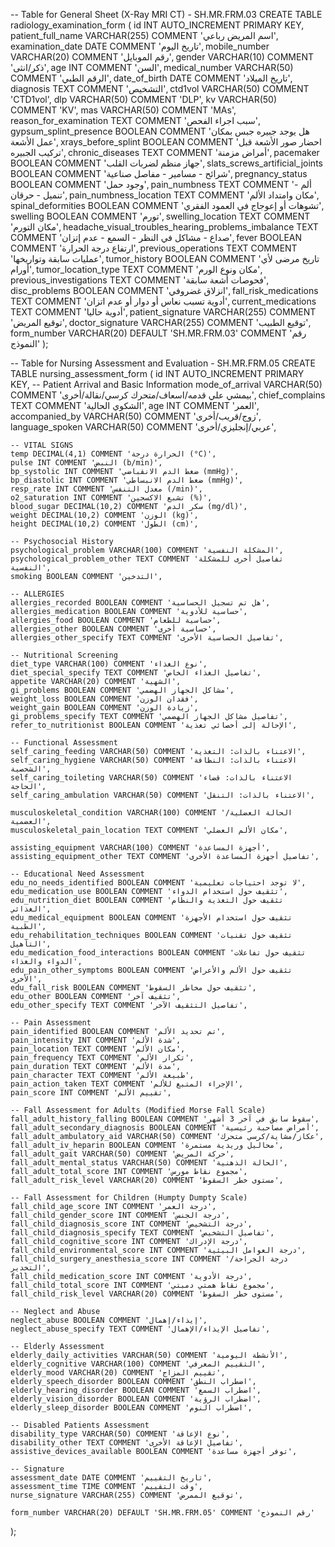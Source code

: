 -- Table for General Sheet (X-Ray MRI CT) - SH.MR.FRM.03
CREATE TABLE radiology_examination_form (
    id INT AUTO_INCREMENT PRIMARY KEY,
    patient_full_name VARCHAR(255) COMMENT 'اسم المريض رباعي',
    examination_date DATE COMMENT 'تاريخ اليوم',
    mobile_number VARCHAR(20) COMMENT 'رقم الموبايل',
    gender VARCHAR(10) COMMENT 'ذكر/انثى',
    age INT COMMENT 'السن',
    medical_number VARCHAR(50) COMMENT 'الرقم الطبي',
    date_of_birth DATE COMMENT 'تاريخ الميلاد',
    diagnosis TEXT COMMENT 'التشخيص',
    ctd1vol VARCHAR(50) COMMENT 'CTD1vol',
    dlp VARCHAR(50) COMMENT 'DLP',
    kv VARCHAR(50) COMMENT 'KV',
    mas VARCHAR(50) COMMENT 'MAs',
    reason_for_examination TEXT COMMENT 'سبب اجراء الفحص',
    gypsum_splint_presence BOOLEAN COMMENT 'هل يوجد جبيره جبس بمكان عمل الأشعة',
    xrays_before_splint BOOLEAN COMMENT 'احضار صور الأشعة قبل تركيب الجبيره',
    chronic_diseases TEXT COMMENT 'أمراض مزمنة',
    pacemaker BOOLEAN COMMENT 'جهاز منظم لضربات القلب',
    slats_screws_artificial_joints BOOLEAN COMMENT 'شرائح - مسامير - مفاصل صناعية',
    pregnancy_status BOOLEAN COMMENT 'وجود حمل',
    pain_numbness TEXT COMMENT 'ألم - تنميل - حرقان',
    pain_numbness_location TEXT COMMENT 'مكان وامتداد الألم',
    spinal_deformities BOOLEAN COMMENT 'تشوهات أو إعوجاج في العمود الفقري',
    swelling BOOLEAN COMMENT 'تورم',
    swelling_location TEXT COMMENT 'مكان التورم',
    headache_visual_troubles_hearing_problems_imbalance TEXT COMMENT 'صداع - مشاكل في النظر - السمع - عدم إتزان',
    fever BOOLEAN COMMENT 'ارتفاع درجة الحرارة',
    previous_operations TEXT COMMENT 'عمليات سابقة وتواريخها',
    tumor_history BOOLEAN COMMENT 'تاريخ مرضى لأي أورام',
    tumor_location_type TEXT COMMENT 'مكان ونوع الورم',
    previous_investigations TEXT COMMENT 'فحوصات أشعة سابقة',
    disc_problems BOOLEAN COMMENT 'انزلاق غضروفي',
    fall_risk_medications TEXT COMMENT 'أدوية تسبب نعاس أو دوار أو عدم اتزان',
    current_medications TEXT COMMENT 'أدوية حاليا',
    patient_signature VARCHAR(255) COMMENT 'توقيع المريض',
    doctor_signature VARCHAR(255) COMMENT 'توقيع الطبيب',
    form_number VARCHAR(20) DEFAULT 'SH.MR.FRM.03' COMMENT 'رقم النموذج'
);




-- Table for Nursing Assessment and Evaluation - SH.MR.FRM.05
CREATE TABLE nursing_assessment_form (
    id INT AUTO_INCREMENT PRIMARY KEY,
    -- Patient Arrival and Basic Information
    mode_of_arrival VARCHAR(50) COMMENT 'بيمشي علي قدمه/اسعاف/متحرك كرسي/نقالة/أخرى',
    chief_complains TEXT COMMENT 'الشكوي الحالية',
    age INT COMMENT 'العمر',
    accompanied_by VARCHAR(50) COMMENT 'زوج/قريب/أخرى',
    language_spoken VARCHAR(50) COMMENT 'عربي/إنجليزي/أخرى',
    
    -- VITAL SIGNS
    temp DECIMAL(4,1) COMMENT 'الحرارة درجة (°C)',
    pulse INT COMMENT 'النبض (b/min)',
    bp_systolic INT COMMENT 'ضغط الدم الانقباضي (mmHg)',
    bp_diastolic INT COMMENT 'ضغط الدم الانبساطي (mmHg)',
    resp_rate INT COMMENT 'معدل التنفس (/min)',
    o2_saturation INT COMMENT 'تشبع الاكسجين (%)',
    blood_sugar DECIMAL(10,2) COMMENT 'سكر الدم (mg/dl)',
    weight DECIMAL(10,2) COMMENT 'الوزن (kg)',
    height DECIMAL(10,2) COMMENT 'الطول (cm)',
    
    -- Psychosocial History
    psychological_problem VARCHAR(100) COMMENT 'المشكلة النفسية',
    psychological_problem_other TEXT COMMENT 'تفاصيل أخرى للمشكلة النفسية',
    smoking BOOLEAN COMMENT 'التدخين',
    
    -- ALLERGIES
    allergies_recorded BOOLEAN COMMENT 'هل تم تسجيل الحساسية',
    allergies_medication BOOLEAN COMMENT 'حساسية للأدوية',
    allergies_food BOOLEAN COMMENT 'حساسية للطعام',
    allergies_other BOOLEAN COMMENT 'حساسية أخرى',
    allergies_other_specify TEXT COMMENT 'تفاصيل الحساسية الأخرى',
    
    -- Nutritional Screening
    diet_type VARCHAR(100) COMMENT 'نوع الغذاء',
    diet_special_specify TEXT COMMENT 'تفاصيل الغذاء الخاص',
    appetite VARCHAR(20) COMMENT 'الشهية',
    gi_problems BOOLEAN COMMENT 'مشاكل الجهاز الهضمي',
    weight_loss BOOLEAN COMMENT 'فقدان الوزن',
    weight_gain BOOLEAN COMMENT 'زيادة الوزن',
    gi_problems_specify TEXT COMMENT 'تفاصيل مشاكل الجهاز الهضمي',
    refer_to_nutritionist BOOLEAN COMMENT 'الإحالة إلى أخصائي تغذية',
    
    -- Functional Assessment
    self_caring_feeding VARCHAR(50) COMMENT 'الاعتناء بالذات: التغذية',
    self_caring_hygiene VARCHAR(50) COMMENT 'الاعتناء بالذات: النظافة الشخصية',
    self_caring_toileting VARCHAR(50) COMMENT 'الاعتناء بالذات: قضاء الحاجة',
    self_caring_ambulation VARCHAR(50) COMMENT 'الاعتناء بالذات: التنقل',
    
    musculoskeletal_condition VARCHAR(100) COMMENT 'الحالة العضلية/العضمية',
    musculoskeletal_pain_location TEXT COMMENT 'مكان الألم العضلي',
    
    assisting_equipment VARCHAR(100) COMMENT 'أجهزة المساعدة',
    assisting_equipment_other TEXT COMMENT 'تفاصيل أجهزة المساعدة الأخرى',
    
    -- Educational Need Assessment
    edu_no_needs_identified BOOLEAN COMMENT 'لا توجد احتياجات تعليمية',
    edu_medication_use BOOLEAN COMMENT 'تثقيف حول استخدام الدواء',
    edu_nutrition_diet BOOLEAN COMMENT 'تثقيف حول التغذية والنظام الغذائي',
    edu_medical_equipment BOOLEAN COMMENT 'تثقيف حول استخدام الأجهزة الطبية',
    edu_rehabilitation_techniques BOOLEAN COMMENT 'تثقيف حول تقنيات التأهيل',
    edu_medication_food_interactions BOOLEAN COMMENT 'تثقيف حول تفاعلات الدواء والغذاء',
    edu_pain_other_symptoms BOOLEAN COMMENT 'تثقيف حول الألم والأعراض الأخرى',
    edu_fall_risk BOOLEAN COMMENT 'تثقيف حول مخاطر السقوط',
    edu_other BOOLEAN COMMENT 'تثقيف آخر',
    edu_other_specify TEXT COMMENT 'تفاصيل التثقيف الآخر',
    
    -- Pain Assessment
    pain_identified BOOLEAN COMMENT 'تم تحديد الألم',
    pain_intensity INT COMMENT 'شدة الألم',
    pain_location TEXT COMMENT 'مكان الألم',
    pain_frequency TEXT COMMENT 'تكرار الألم',
    pain_duration TEXT COMMENT 'مدة الألم',
    pain_character TEXT COMMENT 'طبيعة الألم',
    pain_action_taken TEXT COMMENT 'الإجراء المتبع للألم',
    pain_score INT COMMENT 'تقييم الألم',
    
    -- Fall Assessment for Adults (Modified Morse Fall Scale)
    fall_adult_history_falling BOOLEAN COMMENT 'سقوط سابق في آخر 3 أشهر',
    fall_adult_secondary_diagnosis BOOLEAN COMMENT 'أمراض مصاحبة رئيسية',
    fall_adult_ambulatory_aid VARCHAR(50) COMMENT 'عكاز/مشاية/كرسي متحرك',
    fall_adult_iv_heparin BOOLEAN COMMENT 'محاليل وريدية مستمرة',
    fall_adult_gait VARCHAR(50) COMMENT 'حركة المريض',
    fall_adult_mental_status VARCHAR(50) COMMENT 'الحالة الذهنية',
    fall_adult_total_score INT COMMENT 'مجموع نقاط مورس',
    fall_adult_risk_level VARCHAR(20) COMMENT 'مستوى خطر السقوط',
    
    -- Fall Assessment for Children (Humpty Dumpty Scale)
    fall_child_age_score INT COMMENT 'درجة العمر',
    fall_child_gender_score INT COMMENT 'درجة الجنس',
    fall_child_diagnosis_score INT COMMENT 'درجة التشخيص',
    fall_child_diagnosis_specify TEXT COMMENT 'تفاصيل التشخيص',
    fall_child_cognitive_score INT COMMENT 'درجة الإدراك',
    fall_child_environmental_score INT COMMENT 'درجة العوامل البيئية',
    fall_child_surgery_anesthesia_score INT COMMENT 'درجة الجراحة/التخدير',
    fall_child_medication_score INT COMMENT 'درجة الأدوية',
    fall_child_total_score INT COMMENT 'مجموع نقاط همتي دمبتي',
    fall_child_risk_level VARCHAR(20) COMMENT 'مستوى خطر السقوط',
    
    -- Neglect and Abuse
    neglect_abuse BOOLEAN COMMENT 'إيذاء/إهمال',
    neglect_abuse_specify TEXT COMMENT 'تفاصيل الإيذاء/الإهمال',
    
    -- Elderly Assessment
    elderly_daily_activities VARCHAR(50) COMMENT 'الأنشطة اليومية',
    elderly_cognitive VARCHAR(100) COMMENT 'التقييم المعرفي',
    elderly_mood VARCHAR(20) COMMENT 'تقييم المزاج',
    elderly_speech_disorder BOOLEAN COMMENT 'اضطراب النطق',
    elderly_hearing_disorder BOOLEAN COMMENT 'اضطراب السمع',
    elderly_vision_disorder BOOLEAN COMMENT 'اضطراب الرؤية',
    elderly_sleep_disorder BOOLEAN COMMENT 'اضطراب النوم',
    
    -- Disabled Patients Assessment
    disability_type VARCHAR(50) COMMENT 'نوع الإعاقة',
    disability_other TEXT COMMENT 'تفاصيل الإعاقة الأخرى',
    assistive_devices_available BOOLEAN COMMENT 'توفر أجهزة مساعدة',
    
    -- Signature
    assessment_date DATE COMMENT 'تاريخ التقييم',
    assessment_time TIME COMMENT 'وقت التقييم',
    nurse_signature VARCHAR(255) COMMENT 'توقيع الممرض',
    
    form_number VARCHAR(20) DEFAULT 'SH.MR.FRM.05' COMMENT 'رقم النموذج'
);
